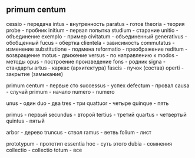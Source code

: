 ## primum centum

cessio        - передача
intus         - внутренность
paratus       - готов
theoria       - теория
probe         - пробник
initium       - первая попытка
studium       - старание
unitio        - объединение
exemplo       - пример
civitatum     - объединенный
generativus   - обобщенный
fucus         - обертка
clientela     - зависимость
commutatus    - изменение
substitutione - подмена
reformatio    - преображение
reditum       - возвращение
motus         - движение
versus        - по направлению к
modos         - методы
opus          - построение произведение
fons          - родник
signa         - стандарты
artus         - каркас (архитектура)
fascis        - пучок (состав)
operti        - закрытие (замыкание)


primum centum - первые сто
successus     - успех
defectum      - провал
causa         - случай
primum        - начало
numero        - numero

unus          - один
duo           - два
tres          - три
quattuor      - четыре
quinque       - пять

primus        - первый
secundus      - второй
tertius       - третий 
quartus       - четвертый
quintus       - пятый

arbor         - дерево
truncus       - ствол
ramus         - ветвь
folium        - лист


prototypum    - прототип
essentia hoc  - суть этого
dubia         - сомнения
collectio     - collectio
totum         - все
  






